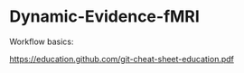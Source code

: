# Dynamic-Evidence-fMRI
Workflow basics:

https://education.github.com/git-cheat-sheet-education.pdf
